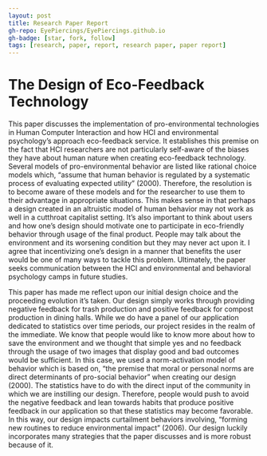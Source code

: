 ```yaml
---
layout: post
title: Research Paper Report
gh-repo: EyePiercings/EyePiercings.github.io
gh-badge: [star, fork, follow]
tags: [research, paper, report, research paper, paper report]
---
```


# The Design of Eco-Feedback Technology
This paper discusses the implementation of pro-environmental technologies in Human Computer Interaction and how HCI and environmental psychology’s approach eco-feedback service. It establishes this premise on the fact that HCI researchers are not particularly self-aware of the biases they have about human nature when creating eco-feedback technology. Several models of pro-environmental behavior are listed like rational choice models which, “assume that human behavior is regulated by a systematic process of evaluating expected utility” (2000). Therefore, the resolution is to become aware of these models and for the researcher to use them to their advantage in appropriate situations. This makes sense in that perhaps a design created in an altruistic model of human behavior may not work as well in a cutthroat capitalist setting. It’s also important to think about users and how one’s design should motivate one to participate in eco-friendly behavior through usage of the final product. People may talk about the environment and its worsening condition but they may never act upon it. I agree that incentivizing one’s design in a manner that benefits the user would be one of many ways to tackle this problem. Ultimately, the paper seeks communication between the HCI and environmental and behavioral psychology camps in future studies.

This paper has made me reflect upon our initial design choice and the proceeding evolution it’s taken. Our design simply works through providing negative feedback for trash production and positive feedback for compost production in dining halls. While we do have a panel of our application dedicated to statistics over time periods, our project resides in the realm of the immediate. We know that people would like to know more about how to save the environment and we thought that simple yes and no feedback through the usage of two images that display good and bad outcomes would be sufficient. In this case, we used a norm-activation model of behavior which is based on, “the premise that moral or personal norms are direct determinants of pro-social behavior” when creating our design (2000). The statistics have to do with the direct input of the community in which we are instilling our design. Therefore, people would push to avoid the negative feedback and lean towards habits that produce positive feedback in our application so that these statistics may become favorable. In this way, our design impacts curtailment behaviors involving, “forming new routines to reduce environmental impact” (2006). Our design luckily incorporates many strategies that the paper discusses and is more robust because of it.

